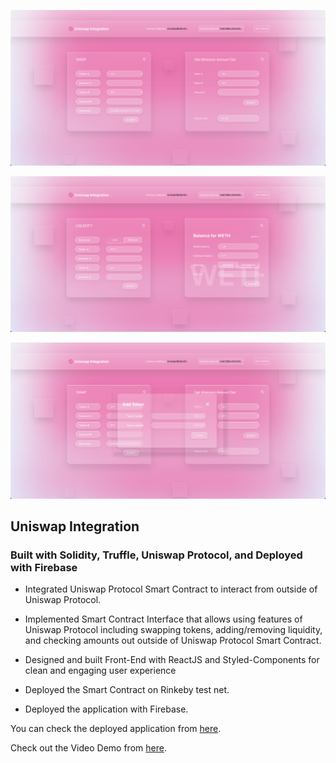 ![alt text](https://github.com/own1t/uniswap-integration/blob/main/previews/uniswap-8.png?raw=true)

![alt text](https://github.com/own1t/uniswap-integration/blob/main/previews/uniswap-9.png?raw=true)

![alt text](https://github.com/own1t/uniswap-integration/blob/main/previews/uniswap-10.png?raw=true)

## Uniswap Integration

### Built with Solidity, Truffle, Uniswap Protocol, and Deployed with Firebase

- Integrated Uniswap Protocol Smart Contract to interact from outside of Uniswap Protocol.

- Implemented Smart Contract Interface that allows using features of Uniswap Protocol including swapping tokens, adding/removing liquidity, and checking amounts out outside of Uniswap Protocol Smart Contract.

- Designed and built Front-End with​ ReactJS and Styled-Components for clean and engaging user experience

- Deployed the Smart Contract on Rinkeby test net.

- Deployed the application with Firebase.

You can check the deployed application from <a href="https://uniswap-c0b91.web.app">here</a>.

Check out the Video Demo from <a href="https://vimeo.com/540521325">here</a>.
